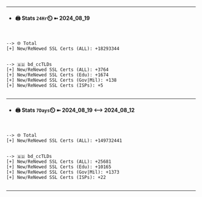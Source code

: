 

---
- #### 🖨️ **Stats** `24Hr`⏲️ ➼ 2024_08_19
```console


--> 🌐 Total
[+] New/ReNewed SSL Certs (ALL): +18293344


--> 🇧🇩 bd_ccTLDs
[+] New/ReNewed SSL Certs (ALL): +3764
[+] New/ReNewed SSL Certs (Edu): +1674
[+] New/ReNewed SSL Certs (Gov|Mil): +138
[+] New/ReNewed SSL Certs (ISPs): +5


```

---
- #### 🖨️ **Stats** `7Days`⏲️ ➼ 2024_08_19 <--> 2024_08_12
```console


--> 🌐 Total
[+] New/ReNewed SSL Certs (ALL): +149732441


--> 🇧🇩 bd_ccTLDs
[+] New/ReNewed SSL Certs (ALL): +25681
[+] New/ReNewed SSL Certs (Edu): +10165
[+] New/ReNewed SSL Certs (Gov|Mil): +1373
[+] New/ReNewed SSL Certs (ISPs): +22


```

---


